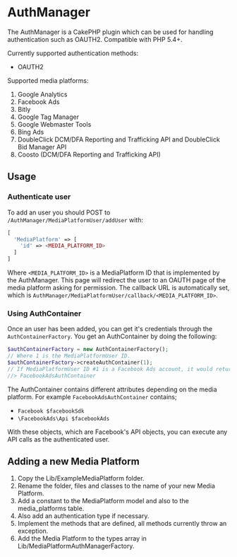 # AuthManager
The AuthManager is a CakePHP plugin which can be used for handling authentication such as OAUTH2. Compatible with PHP 5.4+.

Currently supported authentication methods:
- OAUTH2

Supported media platforms:

1. Google Analytics
2. Facebook Ads
3. Bitly
4. Google Tag Manager
5. Google Webmaster Tools
6. Bing Ads
7. DoubleClick DCM/DFA Reporting and Trafficking API and DoubleClick Bid Manager API
8. Coosto (DCM/DFA Reporting and Trafficking API)

Usage
---

### Authenticate user
To add an user you should POST to `/AuthManager/MediaPlatformUser/addUser` with:

```php
[
  'MediaPlatform' => [
    'id' => <MEDIA_PLATFORM_ID>
  ]
]
```

Where `<MEDIA_PLATFORM_ID>` is a MediaPlatform ID that is implemented by the AuthManager. This page will redirect the user to an OAUTH page of the media platform asking for permission. The callback URL is automatically set, which is `AuthManager/MediaPlatformUser/callback/<MEDIA_PLATFORM_ID>`.

### Using AuthContainer
Once an user has been added, you can get it's credentials through the `AuthContainerFactory`. You get an AuthContainer by doing the following:

```php
$authContainerFactory = new AuthContainerFactory();
// Where 1 is the MediaPlatformUser ID.
$authContainerFactory->createAuthContainer(1);
// If MediaPlatformUser ID #1 is a Facebook Ads account, it would return;
//> FacebookAdsAuthContainer
```

The AuthContainer contains different attributes depending on the media platform. For example `FacebookAdsAuthContainer` contains;

- `Facebook $facebookSdk`
- `\FacebookAds\Api $facebookAds`

With these objects, which are Facebook's API objects, you can execute any API calls as the authenticated user.

Adding a new Media Platform
---
1. Copy the Lib/ExampleMediaPlatform folder.
2. Rename the folder, files and classes to the name of your new Media Platform.
3. Add a constant to the MediaPlatform model and also to the media_platforms table.
 1. Also add an authentication type if necessary.
4. Implement the methods that are defined, all methods currently throw an exception.
5. Add the Media Platform to the types array in Lib/MediaPlatformAuthManagerFactory.

